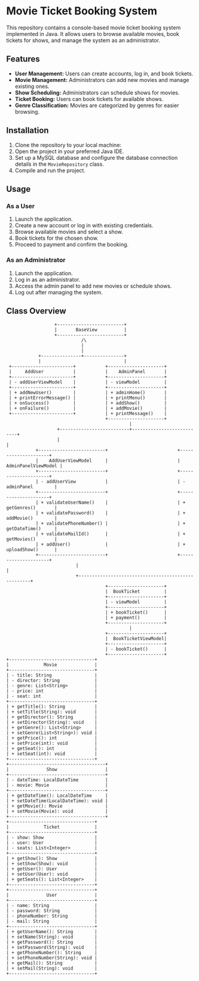 # Movie Ticket Booking System
This repository contains a console-based movie ticket booking system implemented in Java. It allows users to browse available movies, book tickets for shows, and manage the system as an administrator.
## Features
- **User Management:** Users can create accounts, log in, and book tickets.
- **Movie Management:** Administrators can add new movies and manage existing ones.
- **Show Scheduling:** Administrators can schedule shows for movies.
- **Ticket Booking:** Users can book tickets for available shows.
- **Genre Classification:** Movies are categorized by genres for easier browsing.
## Installation
1. Clone the repository to your local machine:
2. Open the project in your preferred Java IDE.
3. Set up a MySQL database and configure the database connection details in the `MovieRepository` class.
4. Compile and run the project.
## Usage
### As a User
1. Launch the application.
2. Create a new account or log in with existing credentials.
3. Browse available movies and select a show.
4. Book tickets for the chosen show.
5. Proceed to payment and confirm the booking.
### As an Administrator
1. Launch the application.
2. Log in as an administrator.
3. Access the admin panel to add new movies or schedule shows.
4. Log out after managing the system.
## Class Overview
```
                  +-------------------------+
                  |       BaseView          |
                  +-------------------------+
                            /\
                            |
                            |
            +---------------+---------------+
            |                               |
 +-----------------------+           +---------------------+
 |     AddUser           |           |    AdminPanel       |
 +-----------------------+           +---------------------+
 | - addUserViewModel    |           | - viewModel         |
 +-----------------------+           +---------------------+
 | + addNewUser()     	 |           | + adminHome()       |
 | + printErrorMessage() |           | + printMenu()       |
 | + onSuccess()      	 |           | + addShow()         |
 | + onFailure()         |           | + addMovie()        |
 +-----------------------+           | + printMessage()    |
                                     +---------------------+
                                              |
                   +--------------------------+---------------------------+
                   |                                                      |
           +-------------------------+                          +---------------------+
           |    AddUserViewModel     |                          | AdminPanelViewModel |
           +-------------------------+                          +---------------------+
           | - addUserView           |                          | - adminPanel        |
           +-------------------------+                          +---------------------+
           | + validateUserName()    |                          | + getGenres()       |
           | + validatePassword()    |                          | + addMovie()        |
           | + validatePhoneNumber() |                          | + getDateTime()     |
           | + validateMailId()      |                          | + getMovies()       |
           | + addUser()             |                          | + uploadShow()      |
           +-------------------------+                          +---------------------+
                          |                                                    |
                          +----------------------------------------------------+
                                     +---------------------+
                                     |  BookTicket         |
                                     +---------------------+
                                     | - viewModel         |
                                     +---------------------+
                                     | + bookTicket()      |
                                     | + payment()         |
                                     +---------------------+
                                              |
                                     +---------------------+
                                     |  BookTicketViewModel|
                                     +---------------------+
                                     | - bookTicket()      |
                                     +---------------------+
+--------------------------------+
|             Movie              |
+--------------------------------+
| - title: String                |
| - director: String             |
| - genre: List<String>          |
| - price: int                   |
| - seat: int                    |
+--------------------------------+
| + getTitle(): String           |
| + setTitle(String): void       |
| + getDirector(): String        |
| + setDirector(String): void    |
| + getGenre(): List<String>     |
| + setGenre(List<String>): void |
| + getPrice(): int              |
| + setPrice(int): void          |
| + getSeat(): int               |
| + setSeat(int): void           |
+--------------------------------+
+------------------------------------+
|              Show                  |
+------------------------------------+
| - dateTime: LocalDateTime          |
| - movie: Movie                     |
+------------------------------------+
| + getDateTime(): LocalDateTime     |
| + setDateTime(LocalDateTime): void |
| + getMovie(): Movie                |
| + setMovie(Movie): void            |
+------------------------------------+
+--------------------------------+
|             Ticket             |
+--------------------------------+
| - show: Show                   |
| - user: User                   |
| - seats: List<Integer>         |
+--------------------------------+
| + getShow(): Show              |
| + setShow(Show): void          |
| + getUser(): User              |
| + setUser(User): void          |
| + getSeats(): List<Integer>    |
+--------------------------------+
+--------------------------------+
|              User              |
+--------------------------------+
| - name: String                 |
| - password: String             |
| - phoneNumber: String          |
| - mail: String                 |
+--------------------------------+
| + getUserName(): String        |
| + setName(String): void        |
| + getPassword(): String        |
| + setPassword(String): void    |
| + getPhoneNumber(): String     |
| + setPhoneNumber(String): void |
| + getMail(): String            |
| + setMail(String): void        |
+--------------------------------+
```
